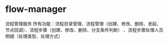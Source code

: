 # flow-manager
流程管理服务
所有功能：流程目录管理、流程管理（创建、修改、删除、发起、节点回调）、流程步骤（创建、修改、删除、分支条件判断）
、流程步骤处理人员明细（处理类型、处理方式）
